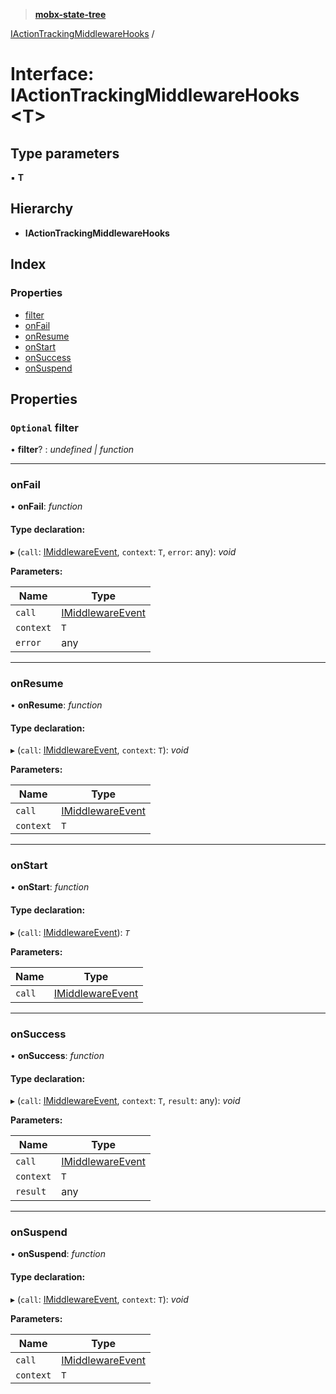 > **[mobx-state-tree](../README.md)**

[IActionTrackingMiddlewareHooks](iactiontrackingmiddlewarehooks.md) /

# Interface: IActionTrackingMiddlewareHooks <**T**>

## Type parameters

▪ **T**

## Hierarchy

* **IActionTrackingMiddlewareHooks**

## Index

### Properties

* [filter](iactiontrackingmiddlewarehooks.md#optional-filter)
* [onFail](iactiontrackingmiddlewarehooks.md#onfail)
* [onResume](iactiontrackingmiddlewarehooks.md#onresume)
* [onStart](iactiontrackingmiddlewarehooks.md#onstart)
* [onSuccess](iactiontrackingmiddlewarehooks.md#onsuccess)
* [onSuspend](iactiontrackingmiddlewarehooks.md#onsuspend)

## Properties

### `Optional` filter

• **filter**? : *undefined | function*

___

###  onFail

• **onFail**: *function*

#### Type declaration:

▸ (`call`: [IMiddlewareEvent](imiddlewareevent.md), `context`: `T`, `error`: any): *void*

**Parameters:**

Name | Type |
------ | ------ |
`call` | [IMiddlewareEvent](imiddlewareevent.md) |
`context` | `T` |
`error` | any |

___

###  onResume

• **onResume**: *function*

#### Type declaration:

▸ (`call`: [IMiddlewareEvent](imiddlewareevent.md), `context`: `T`): *void*

**Parameters:**

Name | Type |
------ | ------ |
`call` | [IMiddlewareEvent](imiddlewareevent.md) |
`context` | `T` |

___

###  onStart

• **onStart**: *function*

#### Type declaration:

▸ (`call`: [IMiddlewareEvent](imiddlewareevent.md)): *`T`*

**Parameters:**

Name | Type |
------ | ------ |
`call` | [IMiddlewareEvent](imiddlewareevent.md) |

___

###  onSuccess

• **onSuccess**: *function*

#### Type declaration:

▸ (`call`: [IMiddlewareEvent](imiddlewareevent.md), `context`: `T`, `result`: any): *void*

**Parameters:**

Name | Type |
------ | ------ |
`call` | [IMiddlewareEvent](imiddlewareevent.md) |
`context` | `T` |
`result` | any |

___

###  onSuspend

• **onSuspend**: *function*

#### Type declaration:

▸ (`call`: [IMiddlewareEvent](imiddlewareevent.md), `context`: `T`): *void*

**Parameters:**

Name | Type |
------ | ------ |
`call` | [IMiddlewareEvent](imiddlewareevent.md) |
`context` | `T` |